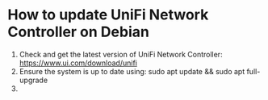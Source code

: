 # How to update UniFi Network Controller on Debian

1. Check and get the latest version of UniFi Network Controller: https://www.ui.com/download/unifi
2. Ensure the system is up to date using: sudo apt update && sudo apt full-upgrade
3. 
